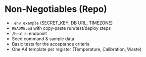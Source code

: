 # Non‑Negotiables (Repo)

- `.env.example` (SECRET_KEY, DB URL, TIMEZONE)
- `README.md` with copy‑paste run/test/deploy steps
- `/health` endpoint
- Seed command & sample data
- Basic tests for the acceptance criteria
- One A4 template per register (Temperature, Calibration, Waste)
